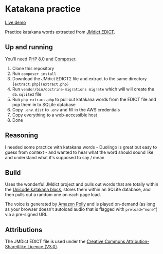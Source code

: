 # Katakana practice

[Live demo](https://katakana.johnnoel.uk)

Practice katakana words extracted from [JMdict EDICT](http://www.edrdg.org/wiki/index.php/JMdict-EDICT_Dictionary_Project).

## Up and running

You'll need [PHP 8.0](https://www.php.net/) and [Composer](https://getcomposer.org/).

1. Clone this repository
2. Run `composer install`  
3. Download the JMdict EDICT2 file and extract to the same directory `[extract.php](extract.php)`
4. Run `vendor/bin/doctrine-migrations migrate` which will will create the `db.sqlite3` file
5. Run `php extract.php` to pull out katakana words from the EDICT file and pop them in to SQLite database
6. Copy `.env.dist` to `.env` and fill in the AWS credentials
7. Copy everything to a web-accessible host
8. Done

## Reasoning

I needed some practice with katakana words - Duolingo is great but easy to guess from context - and wanted to hear what the word should sound like and understand what it's supposed to say / mean.

## Build

Uses the wonderful JMdict project and pulls out words that are totally within the [Unicode katakana block](https://en.wikipedia.org/wiki/Katakana_(Unicode_block)), stores them within an SQLite database, and then pulls out a random one on each page load.

The voice is generated by [Amazon Polly](https://aws.amazon.com/polly/) and is played on-demand (as long as your browser doesn't autoload audio that is flagged with `preload="none"`) via a pre-signed URL.

## Attributions

The JMDict EDICT file is used under the [Creative Commons Attribution-ShareAlike Licence (V3.0)](http://www.edrdg.org/edrdg/licence.html).
